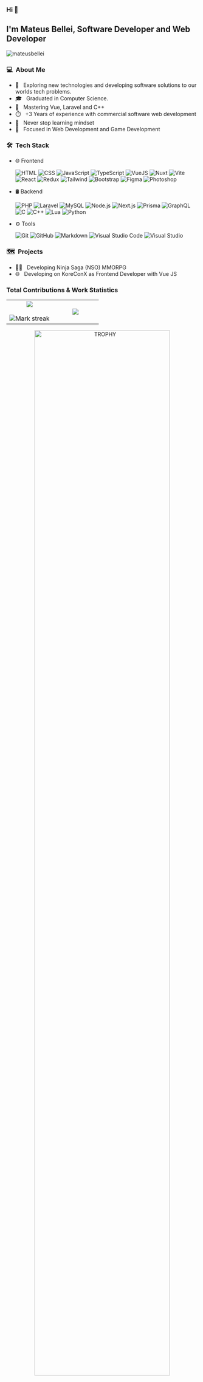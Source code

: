 ### Hi 👋

## I'm Mateus Bellei, Software Developer and Web Developer

<p align="left"><img src="https://komarev.com/ghpvc/?username=m7bellei&label=Profile%20views&color=0e75b6&style=flat" alt="mateusbellei" /></p>

### 💻 &nbsp;About Me 

- 🤔 &nbsp; Exploring new technologies and developing software solutions to our worlds tech problems.
- 🎓 &nbsp; Graduated in Computer Science.
- 🦾 &nbsp; Mastering Vue, Laravel and C++
- ⏱️ &nbsp; +3 Years of experience with commercial software web development
- 🚀 &nbsp; Never stop learning mindset
- 💖 &nbsp; Focused in Web Development and Game Development

### 🛠 &nbsp;Tech Stack
- 🌐 Frontend  
  <div>
    <img src="https://skillicons.dev/icons?i=html&perline=14" title="HTML" />
    <img src="https://skillicons.dev/icons?i=css&perline=14" title="CSS" />
    <img src="https://skillicons.dev/icons?i=js&perline=14" title="JavaScript" />
    <img src="https://skillicons.dev/icons?i=ts&perline=14" title="TypeScript" />
    <img src="https://skillicons.dev/icons?i=vuejs&perline=14" title="VueJS" />
    <img src="https://skillicons.dev/icons?i=nuxtjs&perline=14" title="Nuxt" />
    <img src="https://skillicons.dev/icons?i=vite&perline=14" title="Vite" />
    <img src="https://skillicons.dev/icons?i=react&perline=14" title="React" />
    <img src="https://skillicons.dev/icons?i=redux&perline=14" title="Redux" />
    <img src="https://skillicons.dev/icons?i=tailwind&perline=14" title="Tailwind" />
    <img src="https://skillicons.dev/icons?i=bootstrap&perline=14" title="Bootstrap" />
    <img src="https://skillicons.dev/icons?i=figma&perline=14" title="Figma" />
    <img src="https://skillicons.dev/icons?i=photoshop&perline=14" title="Photoshop" />
  </div>

- 🛢 Backend  
  <div>
    <img src="https://skillicons.dev/icons?i=php&perline=14" title="PHP" />
    <img src="https://skillicons.dev/icons?i=laravel&perline=14" title="Laravel" />
    <img src="https://skillicons.dev/icons?i=mysql&perline=14" title="MySQL" />
    <img src="https://skillicons.dev/icons?i=nodejs&perline=14" title="Node.js" />
    <img src="https://skillicons.dev/icons?i=next&perline=14" title="Next.js" />
    <img src="https://skillicons.dev/icons?i=prisma&perline=14" title="Prisma" />
    <img src="https://skillicons.dev/icons?i=graphql&perline=14" title="GraphQL" />
    <img src="https://skillicons.dev/icons?i=c&perline=14" title="C" />
    <img src="https://skillicons.dev/icons?i=cpp&perline=14" title="C++" />
    <img src="https://skillicons.dev/icons?i=lua&perline=14" title="Lua" />
    <img src="https://skillicons.dev/icons?i=python&perline=14" title="Python" />
  </div>

- ⚙️ Tools  
  <div>
    <img src="https://skillicons.dev/icons?i=git&perline=14" title="Git" />
    <img src="https://skillicons.dev/icons?i=github&perline=14" title="GitHub" />
    <img src="https://skillicons.dev/icons?i=md&perline=14" title="Markdown" />
    <img src="https://skillicons.dev/icons?i=vscode&perline=14" title="Visual Studio Code" />
    <img src="https://skillicons.dev/icons?i=visualstudio&perline=14" title="Visual Studio" />
  </div>

### 🗺️ &nbsp;Projects
- 🐱‍👤 &nbsp; Developing Ninja Saga (NSO) MMORPG
- 🌐 &nbsp; Developing on KoreConX as Frontend Developer with Vue JS

### Total Contributions & Work Statistics

<!--- stats & Trophy (start) -->
<p align="center">
  <!--- stats (start) -->
<table align="center">
<tr border="none">
<td width="50%" align="center">
  
  <img  align="center"  src="https://github-readme-stats.vercel.app/api?username=m7bellei&theme=dark&show_icons=true&count_private=true" />
  <br></br>
  <img  title="🔥 Get streak stats for your profile at git.io/streak-stats" alt="Mark streak" src="https://github-readme-streak-stats.herokuapp.com/?user=m7bellei&theme=dark&hide_border=false" /> 
</td>

<td width="50%" align="center">

  <img  align="center"  src="https://github-readme-stats.anuraghazra1.vercel.app/api/top-langs/?username=m7bellei&theme=dark&hide_border=false&no-bg=true&no-frame=true&langs_count=10"/>
  
  </td>
</tr>
</table>
<!--- stats (end) -->

<!--- trophy (start) -->
<div align=center>
  <a href="https://github.com/ryo-ma/github-profile-trophy" title="Go to Source">
      <img align="center" width=84% src="https://github-profile-trophy.vercel.app/?username=m7bellei&theme=radical&row=1&column=7&margin-h=15&margin-w=5&no-bg=true" alt="TROPHY" />
    </a>
</div>
<!--- trophy (start) -->

##  🤝🏻 &nbsp;Connect with Me

<p align="center">
<a href="https://www.linkedin.com/in/mateus-bellei/" target="blank"><img align="center" src="https://user-images.githubusercontent.com/88904952/234979284-68c11d7f-1acc-4f0c-ac78-044e1037d7b0.png" alt="linkedin" height="50" width="50" /></a>
<!--<a href="https://www.instagram.com/m7bellei/" target="blank"><img align="center" src="https://user-images.githubusercontent.com/88904952/234981169-2dd1e58f-4b7e-468c-8213-034ba62156c3.png" alt="instagram" height="50" width="50" /></a>
</p>-->

<!--
**m7bellei/m7bellei** is a ✨ _special_ ✨ repository because its `README.md` (this file) appears on your GitHub profile.

